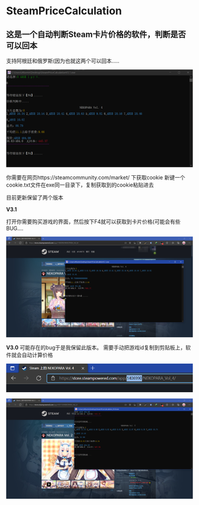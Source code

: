 # SteamPriceCalculation

## 这是一个自动判断Steam卡片价格的软件，判断是否可以回本

支持阿根廷和俄罗斯(因为也就这两个可以回本.....


![](https://github.com/Afurete233/SteamPriceCalculation/blob/main/img/ys1.png)



你需要在网页https://steamcommunity.com/market/ 下获取cookie
新键一个cookie.txt文件在exe同一目录下，复制获取到的cookie粘贴进去

目前更新保留了两个版本

**V3.1**

打开你需要购买游戏的界面，然后按下F4就可以获取到卡片价格(可能会有些BUG....

![](https://github.com/Afurete233/SteamPriceCalculation/blob/main/img/ys3.png)
 
**V3.0**
可能存在的bug于是我保留此版本。
需要手动把游戏id复制到剪贴板上，软件就会自动计算价格

![](https://github.com/Afurete233/SteamPriceCalculation/blob/main/img/ys2.png)

![](https://github.com/Afurete233/SteamPriceCalculation/blob/main/img/ys4.png)











